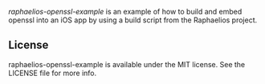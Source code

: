 *raphaelios-openssl-example* is an example of how to build and embed openssl into an iOS app by using a build script from the Raphaelios project.

## License

raphaelios-openssl-example is available under the MIT license. See the LICENSE file for more info. 
